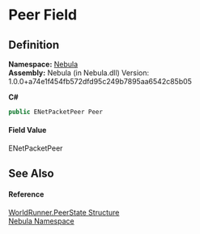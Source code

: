 # Peer Field




## Definition
**Namespace:** <a href="N_Nebula">Nebula</a>  
**Assembly:** Nebula (in Nebula.dll) Version: 1.0.0+a74e1f454fb572dfd95c249b7895aa6542c85b05

**C#**
``` C#
public ENetPacketPeer Peer
```



#### Field Value
ENetPacketPeer

## See Also


#### Reference
<a href="T_Nebula_WorldRunner_PeerState">WorldRunner.PeerState Structure</a>  
<a href="N_Nebula">Nebula Namespace</a>  
